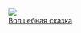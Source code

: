 ![](/books/child_tale/Чарльз%20Диккенс/Волшебная%20сказка.jpg)  
[Волшебная сказка](/books/child_tale/Чарльз%20Диккенс/Волшебная%20сказка)
